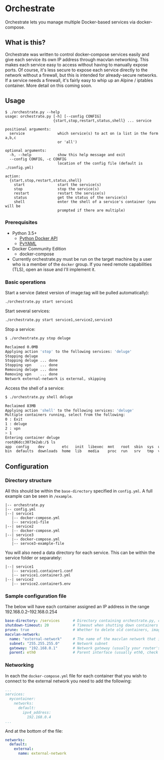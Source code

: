 # Orchestrate
Orchestrate lets you manage multiple Docker-based services via docker-compose.

## What is this?
Orchestrate was written to control docker-compose services easily and give each service its own IP address through macvlan networking. This makes each service easy to access without having to manually expose ports. Of course, it's less secure to expose each service directly to the network without a firewall, but this is intended for already-secure networks. If a service needs a firewall, it's fairly easy to whip up an Alpine / iptables container. More detail on this coming soon.

## Usage
```
$ ./orchestrate.py --help
usage: orchestrate.py [-h] [--config CONFIG]
                      {start,stop,restart,status,shell} ... service

positional arguments:
  service               which service(s) to act on (a list in the form a,b,c
                        or 'all')

optional arguments:
  -h, --help            show this help message and exit
  --config CONFIG, -c CONFIG
                        location of the config file (default is ./config.yml)

action:
  {start,stop,restart,status,shell}
    start               start the service(s)
    stop                stop the service(s)
    restart             restart the service(s)
    status              get the status of the service(s)
    shell               enter the shell of a service's container (you will be
                        prompted if there are multiple)
```

### Prerequisites
- Python 3.5+
    - [Python Docker API](https://pypi.python.org/pypi/docker/)
    - [PyYAML](https://github.com/yaml/pyyaml)
- Docker Community Edition
    - docker-compose
- Currently orchestrate.py must be run on the target machine by a user who is a member of the `docker` group. If you need remote capabilities (TLS), open an issue and I'll implement it.

### Basic operations
Start a service (latest version of image:tag will be pulled automatically):
```sh
./orchestrate.py start service1
```

Start several services:
```sh
./orchestrate.py start service1,service2,service3
```

Stop a service:
```sh
$ ./orchestrate.py stop deluge

Reclaimed 0.0MB
Applying action 'stop' to the following services: 'deluge'
Stopping deluge
Stopping deluge ... done
Stopping vpn    ... done
Removing deluge ... done
Removing vpn    ... done
Network external-network is external, skipping
```

Access the shell of a service:
```sh
$ ./orchestrate.py shell deluge

Reclaimed 83MB
Applying action 'shell' to the following services: 'deluge'
Multiple containers running, select from the following:
0 : Exit
1 : deluge
2 : vpn
> 1
Entering container deluge
root@6dcc3073e2ab:/$ ls
app  config    dev        etc   init  libexec  mnt   root  sbin  sys  usr
bin  defaults  downloads  home  lib   media    proc  run   srv   tmp  var
```

## Configuration
### Directory structure
All this should be within the `base-directory` specified in `config.yml`. A full example can be seen in `/example`.

```
|-- orchestrate.py
|-- config.yml
|--| service1
   |-- docker-compose.yml
   |-- service1-file
|--| service2
   |-- docker-compose.yml
|--| service3
   |-- docker-compose.yml
   |-- servce3-example-file
```

You will also need a data directory for each service. This can be within the service folder or separately:

```
|--| service1
   |-- service1.container1.conf
   |-- service1.container3.yml
|--| service2
   |-- service2.container5.env
```

### Sample configuration file
The below will have each container assigned an IP address in the range 192.168.0.2–192.168.0.254

```yaml
base-directory: /services      # Directory containing orchestrate.py, config.yml and subdirectories for each service
shutdown-timeout: 20           # Timeout when shutting down containers
prune: true                    # Whether to delete old containers, images and volumes
macvlan-network:
  name: "external-network"     # The name of the macvlan network that is shared between all services
  subnet: "255.255.255.0"      # Network subnet
  gateway: "192.168.0.1"       # Network gateway (usually your router's IP address)
  parent: eth0                 # Parent interface (usually eth0, check with `ip addr`)
```

### Networking
In each the `docker-compose.yml` file for each container that you wish to connect to the external network you need to add the following:

```yaml
...
services:
  mycontainer:
    networks:
      default:
        ipv4_address:
          192.168.0.4
...
```

And at the bottom of the file:

```yaml
networks:
  default:
    external:
      name: external-network
```

